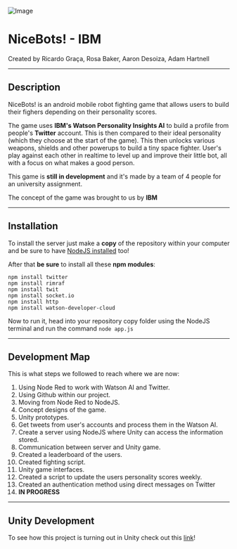 ![Image](https://upload.wikimedia.org/wikipedia/en/thumb/0/00/IBM_Watson_Logo_2017.png/220px-IBM_Watson_Logo_2017.png)

# **NiceBots! - IBM**
Created by Ricardo Graça, Rosa Baker, Aaron Desoiza, Adam Hartnell

---
## **Description**
NiceBots! is an android mobile robot fighting game that allows users to build their fighers depending on their personality scores.

The game uses **IBM's Watson Personality Insights AI** to build a profile from people's **Twitter** account. This is then compared to their ideal personality (which they choose at the start of the game). This then unlocks various weapons, shields and other powerups to build a tiny space fighter. User's play against each other in realtime to level up and improve their little bot, all with a focus on what makes a good person.

This game is **still in development** and it's made by a team of 4 people for an university assignment.

The concept of the game was brought to us by **IBM**

---
## **Installation**
To install the server just make a **copy** of the repository within your computer and be sure to have [NodeJS installed](https://nodejs.org/en/download/) too!

After that **be sure** to install all these **npm modules**:
```
npm install twitter
npm install rimraf
npm install twit
npm install socket.io
npm install http
npm install watson-developer-cloud
```

Now to run it, head into your repository copy folder using the NodeJS terminal and run the command `node app.js`

---
## **Development Map**
This is what steps we followed to reach where we are now:
1. Using Node Red to work with Watson AI and Twitter.
2. Using Github within our project.
3. Moving from Node Red to NodeJS.
4. Concept designs of the game.
5. Unity prototypes.
6. Get tweets from user's accounts and process them in the Watson AI.
7. Create a server using NodeJS where Unity can access the information stored.
8. Communication between server and Unity game.
9. Created a leaderboard of the users.
10. Created fighting script.
11. Unity game interfaces.
12. Created a script to update the users personality scores weekly.
13. Created an authentication method using direct messages on Twitter
14. **IN PROGRESS**

---
## **Unity Development**
To see how this project is turning out in Unity check out this [link](https://imgur.com/a/cqhGaZr?third_party=1#_=_)!